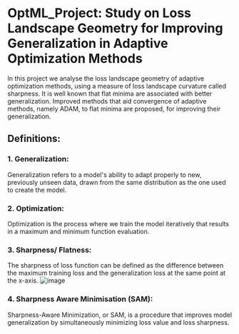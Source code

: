 # OptML_Project: Study on Loss Landscape Geometry for Improving Generalization in Adaptive Optimization Methods
In this project we analyse the loss landscape geometry of adaptive optimization methods, using a measure of loss landscape curvature called sharpness. It is well known that flat minima are associated with better generalization. Improved methods that aid convergence of adaptive methods, namely ADAM, to flat minima are proposed, for improving their generalization.


## Definitions:

### 1. Generalization:
Generalization refers to a model's ability to adapt properly to new, previously unseen data, drawn from the same distribution as the one used to create the model.

### 2. Optimization:
Optimization is the process where we train the model iteratively that results in a maximum and minimum function evaluation.

### 3. Sharpness/ Flatness: 
The sharpness of loss function can be defined as the difference between the maximum training loss and the generalization loss at the same point at the x-axis.
![image](https://user-images.githubusercontent.com/21705597/175521022-a43d5c96-c474-4105-91ed-370f7a60cd0d.png)


### 4. Sharpness Aware Minimisation (SAM): 
Sharpness-Aware Minimization, or SAM, is a procedure that improves model generalization by simultaneously minimizing loss value and loss sharpness. 


